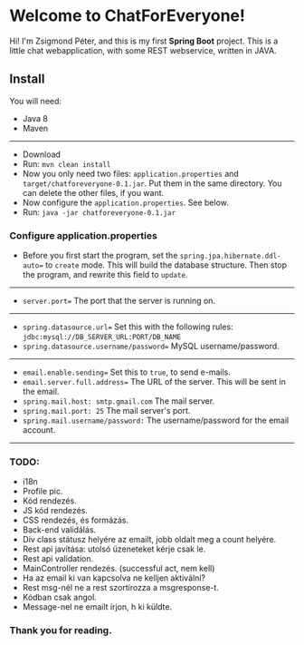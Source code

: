 ﻿# Welcome to ChatForEveryone!

Hi! I'm Zsigmond Péter, and this is my first **Spring Boot** project. This is a little chat webapplication, with some REST webservice, written in JAVA.


## Install
You will need: 

 - Java 8
 - Maven
 ---
 - Download
 - Run: `mvn clean install`
 - Now you only need two files: `application.properties` and `target/chatforeveryone-0.1.jar`. Put them in the same directory. You can delete the other files, if you want.
 -  Now configure the `application.properties`. See below.
 - Run: `java -jar chatforeveryone-0.1.jar`
### Configure application.properties
 - Before you first start the program, set the `spring.jpa.hibernate.ddl-auto=` to `create` mode. This will build the database structure. Then stop the program, and rewrite this field to `update`.
---
 - `server.port=` The port that the server is running on. 
 ---
 - `spring.datasource.url=` Set this with the following rules: `jdbc:mysql://DB_SERVER_URL:PORT/DB_NAME`
 - `spring.datasource.username/password=` MySQL username/password.
 ---
 - `email.enable.sending=` Set this to `true`, to send e-mails.
 - `email.server.full.address=` The URL of the server. This will be sent in the email.
 - `spring.mail.host: smtp.gmail.com` The mail server.
 - `spring.mail.port: 25` The mail server's port.
 - `spring.mail.username/password:` The username/password for the email account.
---
### TODO:

- i18n
- Profile pic.
- Kód rendezés.
- JS kód rendezés.
- CSS rendezés, és formázás.
- Back-end validálás.
- Div class státusz helyére az emailt, jobb oldalt meg a count helyére.
- Rest api javítása: utolsó üzeneteket kérje csak le.
- Rest api validation.
- MainController rendezés. (successful act, nem kell)
- Ha az email ki van kapcsolva ne kelljen aktiválni?
- Rest msg-nél ne a rest szortírozza a msgresponse-t.
- Kódban csak angol.
- Message-nel ne emailt írjon, h ki küldte.

### Thank you for reading.

